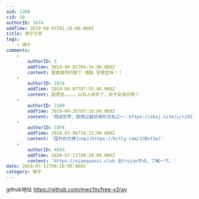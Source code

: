 ```yaml
---
aid: 1368
cid: 18
authorID: 1974
addTime: 2019-08-01T01:26:00.000Z
title: 梯子分享
tags:
    - 梯子
comments:
    -
        authorID: 3
        addTime: 2019-08-01T04:34:00.000Z
        content: 里面推荐的那个 墙裂 好便宜呀！！
    -
        authorID: 1816
        addTime: 2019-08-07T07:55:00.000Z
        content: 超便宜。。。。。以后人用多了，会不会涨价啊？
    -
        authorID: 2100
        addTime: 2019-09-26T07:10:00.000Z
        content: '西部世界，我用过最好用的没有之一：https://xbsj.site/i/ri033'
    -
        authorID: 3394
        addTime: 2020-03-06T16:15:00.000Z
        content: '国外的付费[vnp](https://bitly.com/2JBvY2p)'
    -
        authorID: 4943
        addTime: 2020-07-11T00:20:00.000Z
        content: 'https://xiaoquanzi.club 全trojan节点，了解一下。'
date: 2020-07-11T00:20:00.000Z
category: 梯子
---
```


github地址 https://github.com/mwz1tn/free-v2ray
